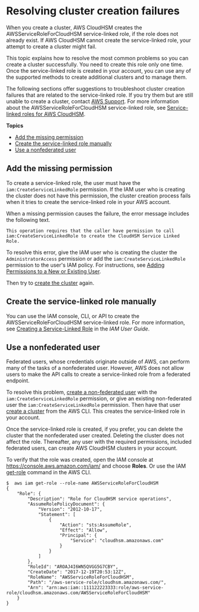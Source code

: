 # Resolving cluster creation failures<a name="troubleshooting-create-cluster"></a>

When you create a cluster, AWS CloudHSM creates the AWSServiceRoleForCloudHSM service\-linked role, if the role does not already exist\. If AWS CloudHSM cannot create the service\-linked role, your attempt to create a cluster might fail\.

This topic explains how to resolve the most common problems so you can create a cluster successfully\. You need to create this role only one time\. Once the service\-linked role is created in your account, you can use any of the supported methods to create additional clusters and to manage them\.

The following sections offer suggestions to troubleshoot cluster creation failures that are related to the service\-linked role\. If you try them but are still unable to create a cluster, contact [AWS Support](https://aws.amazon.com/contact-us/)\. For more information about the AWSServiceRoleForCloudHSM service\-linked role, see [Service\-linked roles for AWS CloudHSM](service-linked-roles.md)\. 

**Topics**
+ [Add the missing permission](#missing-permission)
+ [Create the service\-linked role manually](#api-call-failure)
+ [Use a nonfederated user](#non-federated-user)

## Add the missing permission<a name="missing-permission"></a>

To create a service\-linked role, the user must have the `iam:CreateServiceLinkedRole` permission\. If the IAM user who is creating the cluster does not have this permission, the cluster creation process fails when it tries to create the service\-linked role in your AWS account\.

When a missing permission causes the failure, the error message includes the following text\.

```
This operation requires that the caller have permission to call iam:CreateServiceLinkedRole to create the CloudHSM Service Linked Role.
```

To resolve this error, give the IAM user who is creating the cluster the `AdministratorAccess` permission or add the `iam:CreateServiceLinkedRole` permission to the user's IAM policy\. For instructions, see [Adding Permissions to a New or Existing User](https://docs.aws.amazon.com/IAM/latest/UserGuide/id_users_change-permissions.html#w2ab1c19c19c26b9)\. 

Then try to [create the cluster](create-cluster.md) again\. 

## Create the service\-linked role manually<a name="api-call-failure"></a>

You can use the IAM console, CLI, or API to create the AWSServiceRoleForCloudHSM service\-linked role\. For more information, see [Creating a Service\-Linked Role](https://docs.aws.amazon.com/IAM/latest/UserGuide/using-service-linked-roles.html#create-service-linked-role) in the *IAM User Guide*\. 

## Use a nonfederated user<a name="non-federated-user"></a>

Federated users, whose credentials originate outside of AWS, can perform many of the tasks of a nonfederated user\. However, AWS does not allow users to make the API calls to create a service\-linked role from a federated endpoint\. 

To resolve this problem, [create a non\-federated user](create-iam-user.md) with the `iam:CreateServiceLinkedRole` permission, or give an existing non\-federated user the `iam:CreateServiceLinkedRole` permission\. Then have that user [create a cluster](create-cluster.md) from the AWS CLI\. This creates the service\-linked role in your account\.

Once the service\-linked role is created, if you prefer, you can delete the cluster that the nonfederated user created\. Deleting the cluster does not affect the role\. Thereafter, any user with the required permissions, included federated users, can create AWS CloudHSM clusters in your account\.

To verify that the role was created, open the IAM console at [https://console\.aws\.amazon\.com/iam/](https://console.aws.amazon.com/iam/) and choose **Roles**\. Or use the IAM [get\-role](https://docs.aws.amazon.com/cli/latest/reference/iam/get-role.html) command in the AWS CLI\.

```
$  aws iam get-role --role-name AWSServiceRoleForCloudHSM
{
    "Role": {
        "Description": "Role for CloudHSM service operations",
        "AssumeRolePolicyDocument": {
            "Version": "2012-10-17",
            "Statement": [
                {
                    "Action": "sts:AssumeRole",
                    "Effect": "Allow",
                    "Principal": {
                        "Service": "cloudhsm.amazonaws.com"
                    }
                }
            ]
        },
        "RoleId": "AROAJ4I6WN5QVGG5G7CBY",
        "CreateDate": "2017-12-19T20:53:12Z",
        "RoleName": "AWSServiceRoleForCloudHSM",
        "Path": "/aws-service-role/cloudhsm.amazonaws.com/",
        "Arn": "arn:aws:iam::111122223333:role/aws-service-role/cloudhsm.amazonaws.com/AWSServiceRoleForCloudHSM"
    }
}
```